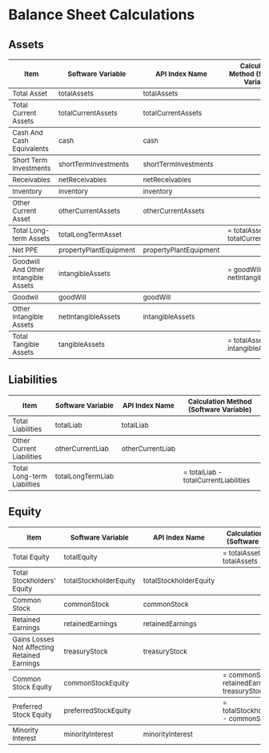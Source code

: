 # Balance Sheet Calculations

## Assets

<table>
<thead><tr>
    <th><sub>Item</sub></th>
    <th><sub>Software Variable</sub></th>
    <th><sub>API Index Name</sub></th>
    <th><sub>Calculation Method (Software Variable)</sub></th>
</tr></thead>

<tbody><tr>
    <td><sub>Total Asset</sub></td>
    <td><sub>totalAssets</sub></td>
    <td><sub>totalAssets</sub></td>
    <td><sub></sub></td>
</tr></tbody>

<tbody><tr>
    <td><sub>Total Current Assets</sub></td>
    <td><sub>totalCurrentAssets</sub></td>
    <td><sub>totalCurrentAssets</sub></td>
    <td><sub></sub></td>
</tr></tbody>

<tbody><tr>
    <td><sub>Cash And Cash Equivalents</sub></td>
    <td><sub>cash</sub></td>
    <td><sub>cash</sub></td>
    <td><sub></sub></td>
</tr></tbody>

<tbody><tr>
    <td><sub>Short Term Investments</sub></td>
    <td><sub>shortTermInvestments</sub></td>
    <td><sub>shortTermInvestments</sub></td>
    <td><sub></sub></td>
</tr></tbody>

<tbody><tr>
    <td><sub>Receivables</sub></td>
    <td><sub>netReceivables</sub></td>
    <td><sub>netReceivables</sub></td>
    <td><sub></sub></td>
</tr></tbody>
		
<tbody><tr>
    <td><sub>Inventory</sub></td>
    <td><sub>inventory</sub></td>
    <td><sub>inventory</sub></td>
    <td><sub></sub></td>
</tr></tbody>

<tbody><tr>
    <td><sub>Other Current Asset</sub></td>
    <td><sub>otherCurrentAssets</sub></td>
    <td><sub>otherCurrentAssets</sub></td>
    <td><sub></sub></td>
</tr></tbody>

<tbody><tr>
    <td><sub>Total Long-term Assets</sub></td>
    <td><sub>totalLongTermAsset</sub></td>
    <td><sub></sub></td>
    <td><sub>= totalAssets - totalCurrentAssets</sub></td>
</tr></tbody>

<tbody><tr>
    <td><sub>Net PPE</sub></td>
    <td><sub>propertyPlantEquipment</sub></td>
    <td><sub>propertyPlantEquipment</sub></td>
    <td><sub></sub></td>
</tr></tbody>

<tbody><tr>
    <td><sub>Goodwill And Other Intangible Assets</sub></td>
    <td><sub>intangibleAssets</sub></td>
    <td><sub></sub></td>
    <td><sub>= goodWill + netIntangibleAssets</sub></td>
</tr></tbody>
		
<tbody><tr>
    <td><sub>Goodwil</sub></td>
    <td><sub>goodWill</sub></td>
    <td><sub>goodWill</sub></td>
    <td><sub></sub></td>
</tr></tbody>

<tbody><tr>
    <td><sub>Other Intangible Assets</sub></td>
    <td><sub>netIntangibleAssets</sub></td>
    <td><sub>intangibleAssets</sub></td>
    <td><sub></sub></td>
</tr></tbody>

<tbody><tr>
    <td><sub>Total Tangible Assets</sub></td>
    <td><sub>tangibleAssets</sub></td>
    <td><sub></sub></td>
    <td><sub>= totalAssets - intangibleAssets</sub></td>
</tr></tbody>


</table>

## Liabilities

<table>
<thead><tr>
    <th><sub>Item</sub></th>
    <th><sub>Software Variable</sub></th>
    <th><sub>API Index Name</sub></th>
    <th><sub>Calculation Method (Software Variable)</sub></th>
</tr></thead>

<tbody><tr>
    <td><sub>Total Liabilities</sub></td>
    <td><sub>totalLiab</sub></td>
    <td><sub>totalLiab</sub></td>
    <td><sub></td>
</tr></tbody>

<tbody><tr>
    <td><sub>Other Current Liabilities</sub></td>
    <td><sub>otherCurrentLiab</sub></td>
    <td><sub>otherCurrentLiab</sub></td>
    <td><sub></td>
</tr></tbody>

<tbody><tr>
    <td><sub>Total Long-term Liablities</sub></td>
    <td><sub>totalLongTermLiab</sub></td>
    <td><sub></sub></td>
    <td><sub>= totalLiab - totalCurrentLiabilities</td>
</tr></tbody>

</table>

## Equity

<table>
<thead><tr>
    <th><sub>Item</sub></th>
    <th><sub>Software Variable</sub></th>
    <th><sub>API Index Name</sub></th>
    <th><sub>Calculation Method (Software Variable)</sub></th>
</tr></thead>

<tbody><tr>
    <td><sub>Total Equity</sub></td>
    <td><sub>totalEquity</sub></td>
    <td><sub></sub></td>
    <td><sub>= totalAssets - totalAssets</sub></td>
</tr></tbody>

<tbody><tr>
    <td><sub>Total Stockholders' Equity</sub></td>
    <td><sub>totalStockholderEquity</sub></td>
    <td><sub>totalStockholderEquity</sub></td>
    <td><sub></sub></td>
</tr></tbody>

<tbody><tr>
    <td><sub>Common Stock</sub></td>
    <td><sub>commonStock</sub></td>
    <td><sub>commonStock</sub></td>
    <td><sub></sub></td>
</tr></tbody>

<tbody><tr>
    <td><sub>Retained Earnings</sub></td>
    <td><sub>retainedEarnings</sub></td>
    <td><sub>retainedEarnings</sub></td>
    <td><sub></sub></td>
</tr></tbody>

<tbody><tr>
    <td><sub>Gains Losses Not Affecting Retained Earnings</sub></td>
    <td><sub>treasuryStock</sub></td>
    <td><sub>treasuryStock</sub></td>
    <td><sub></sub></td>
</tr></tbody>

<tbody><tr>
    <td><sub>Common Stock Equity</sub></td>
    <td><sub>commonStockEquity</sub></td>
    <td><sub></sub></td>
    <td><sub>= commonStock + retainedEarnings + treasuryStock</sub></td>
</tr></tbody>

<tbody><tr>
    <td><sub>Preferred Stock Equity</sub></td>
    <td><sub>preferredStockEquity</sub></td>
    <td><sub></sub></td>
    <td><sub>= totalStockholderEquity - commonStockEquity</sub></td>
</tr></tbody>

<tbody><tr>
    <td><sub>Minority Interest</sub></td>
    <td><sub>minorityInterest</sub></td>
    <td><sub>minorityInterest</sub></td>
    <td><sub></sub></td>
</tr></tbody>









</table>

